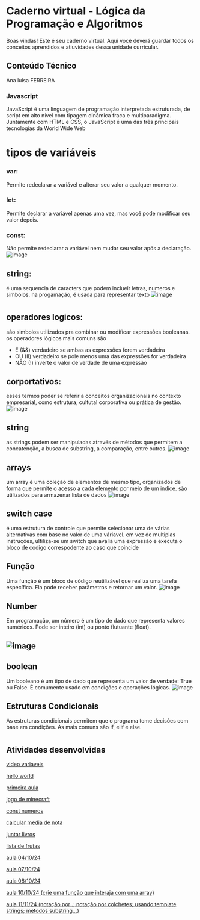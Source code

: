 # Caderno virtual - Lógica da Programação e Algoritmos
Boas vindas! Este é seu caderno virtual. Aqui você deverá guardar todos os conceitos aprendidos e atiuvidades dessa unidade curricular. 


## Conteúdo Técnico
Ana luisa FERREIRA

### Javascript
JavaScript é uma linguagem de programação interpretada estruturada, de script em alto nível com tipagem dinâmica fraca e multiparadigma. Juntamente com HTML e CSS, o JavaScript é uma das três principais tecnologias da World Wide Web

# tipos de variáveis
### var: 
Permite redeclarar a variável e alterar seu valor a qualquer momento.

### let:
Permite declarar a variável apenas uma vez, mas você pode modificar seu valor depois.

### const:
Não permite redeclarar a variável nem mudar seu valor após a declaração.
![image](https://github.com/user-attachments/assets/85c865a3-22f6-428d-b7ae-609c838be88b)

## string: 
é uma sequencia de caracters que podem inclueir letras, numeros e simbolos. na progamação, é usada para representar texto
![image](https://github.com/user-attachments/assets/97f10aa0-aa23-4b97-b8a1-d8daef903d69)

#
## operadores logicos: 
são simbolos utilizados pra combinar ou modificar expressões booleanas. os operadores lógicos mais comuns são
* E (&&) verdadeiro se ambas as expressões forem verdadeira
* OU (II) verdadeiro se pole menos uma das expressões for verdadeira
* NÃO (!) inverte o valor de verdade de uma expressão

## corportativos:
esses termos poder se referir a conceitos organizacionais no contexto empresarial, como estrutura, cultutal corporativa ou prática de gestão. 
![image](https://github.com/user-attachments/assets/accaf5bc-26a5-4b14-8c13-064e9517fc96)


## string
as strings podem ser manipuladas através de métodos que permitem a concatenção, a busca de substring, a comparação, entre outros.
![image](https://github.com/user-attachments/assets/8f511ebe-a344-404a-83a1-f03b9adbd0e0)


## arrays
um array é uma coleção de elementos de mesmo tipo, organizados de forma que permite o acesso a cada elemento por meio de um indice. são utilizados para armazenar lista de dados
![image](https://github.com/user-attachments/assets/4058e083-cc96-4a76-873b-5bda72f47eee)


## switch case 
é uma estrutura de controle que permite selecionar uma de várias alternativas com base no valor de uma váriavel. em vez de multiplas instruções, ultiliza-se um switch que avalia uma expressão e executa o bloco de codigo correspodente ao caso que coincide

## Função
Uma função é um bloco de código reutilizável que realiza uma tarefa específica. Ela pode receber parâmetros e retornar um valor.
![image](https://github.com/user-attachments/assets/6b45802b-f4e3-491e-9f14-1646447ee981)


## Number
Em programação, um número é um tipo de dado que representa valores numéricos. Pode ser inteiro (int) ou ponto flutuante (float).

## ![image](https://github.com/user-attachments/assets/d97794be-1471-4f8d-aa2e-fd965bc3ee32)

## boolean
Um booleano é um tipo de dado que representa um valor de verdade: True ou False. É comumente usado em condições e operações lógicas.
![image](https://github.com/user-attachments/assets/616fd27c-e36b-478d-aff9-913d3a566d95)


## Estruturas Condicionais
As estruturas condicionais permitem que o programa tome decisões com base em condições. As mais comuns são if, elif e else.


#

## Atividades desenvolvidas

[video variaveis](https://drive.google.com/file/d/1E96mEjGoIMgXJLhCbbwK_3HNau0fomNO/view?usp=drivesdk)

[hello world](https://codepen.io/Ana000_4/pen/yLdERwp)

[primeira aula](https://codepen.io/Ana000_4/pen/MWMXPxV)

[jogo de minecraft](https://codepen.io/Ana000_4/pen/gOVrQmm)

[const numeros](https://codepen.io/Ana000_4/pen/dyBazBy)

[calcular media de nota](https://codepen.io/Ana000_4/pen/YzogKJp)

[juntar livros](https://codepen.io/Ana000_4/pen/xxoYvxp)

[lista de frutas](https://codepen.io/Ana000_4/pen/MWMrVNo)

[aula 04/10/24](https://codepen.io/Ana000_4/pen/VwoaVGm)

[aula 07/10/24](https://codepen.io/Ana000_4/pen/qBeaPYY)

[aula 08/10/24](https://codepen.io/Ana000_4/pen/abemLRY)

[aula 10/10/24 (crie uma função que interaja com uma array) ](https://codepen.io/Ana000_4/pen/MWNbQmw)

[aula 11/11/24 (notação por .; notação por colchetes; usando template strings; metodos substring...) ](https://codepen.io/lelbwend-the-scripter/pen/XWvoaXv)




